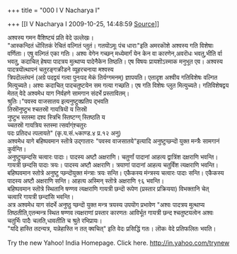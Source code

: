 +++
title = "000 I V Nacharya I"

+++
[[I V Nacharya I	2009-10-25, 14:48:59 [Source](https://groups.google.com/g/bvparishat/c/3fPwH72BeC0)]]



अश्वस्य गमन वैशिष्ट्यं प्रति वेदे उल्लेखः।  
"आस्कन्दितं धॊरितकं रेचितं वल्गितं प्लुतं। गतयॊऽमूः पंच धाराः"इति अमरकॊशे अश्वस्य गति विशेषाः वर्णिताः। एषु वल्गितं एका गतिः। अश्वः वेगेन गच्छन् मध्येमार्गं येन केन वा कारणेन,अवरॊधः भवतु,भीति र्वा भवतु, कदाचित् हेषया पादत्रय मुत्थाप्य पादेनैकेन तिष्ठति। एष विषयः प्रायशॊऽस्माक मनुभूत एव। अश्वस्य पादत्रयॊत्थापनं चतुरङ्गक्रीडने व्यूहरचनाया मश्वस्य  
त्रिपदॊल्लंघनं (अग्रे पदद्वयं गत्वा पुनःपद मेकं तिर्यग्गमनम्) ज्ञापयति। एतादृश अश्वीय गतिविशेषः वल्गित मित्युच्यते। अश्वः कदाचित् पादचतुष्टयेन सम गत्या गच्छति। एष गति विशेषः प्लुत मित्युच्यते। गतिविशेषद्वय मेतत् वेदे अश्वमेध याग निर्वहणे सामगान संदर्भे प्रस्तावितम्।  
श्रुतिः।"पवस्व वाजसातय इत्यनुष्टुक्प्रतिप द्भवति  
तिस्रॊनुष्टुभ श्चतस्रॊ गायत्रियॊ य त्तिस्रॊ  
नुष्टुभ स्तस्मा दश्व स्त्रिभि स्तिष्टग्ग् स्तिष्ठति य  
च्चतस्रॊ गायत्रिय स्तस्मा त्सर्वाग्ंश्चतुरः  
पदः प्रतिदध त्पलायते" (कृ.य.सं.५काण्ड.४ प्र.१२ अनु)  
अश्वमेध यागे बहिष्पवमान स्तॊत्रे उद्गातारः "पवस्व वाजसातये"इत्यादि अनुष्टुप्छन्दॊ युक्त मन्त्रैः सामगानं कुर्वन्ति।  
अनुष्टुप्छन्दसि चत्वारः पादाः। पादस्य अष्टौ अक्षराणि। चतुर्णां पादानां आहत्य द्वात्रिंश दक्षराणि भवन्ति।  
गायत्री छन्दसि पादाः त्रयः। पादस्य अष्टौ अक्षराणि। त्रयाणां पादानां आहत्य चतुर्विंश त्यक्षराणि भवन्ति।  
बहिष्पवमान स्तोत्रे अनुष्टु प्छन्दॊयुक्त मंन्त्राः त्रयः सन्ति। एकैकस्य मंन्त्रस्य चत्वारः पादाः सन्ति। एकैकस्य पादस्य अष्टौ अक्षराणि सन्ति। आहत्य अस्मिन् स्तॊत्रे अक्षराणि ९६ भवन्ति।  
बहिष्पवमान स्तॊत्रे स्थितानि षण्णव त्यक्षराणि गायत्री छन्दॊ रूपेण (प्रस्तार प्रक्रियया) विभक्तानि चेत्  
चत्वारि गायत्री छन्दांसि भवन्ति।  
अत्र अश्वमेध याग संदर्भे अनुष्ठु प्छन्दॊ युक्त मन्त्र त्रयस्य उपयॊग प्रभावेण "अश्वः पादत्रय मुत्थाप्य तिष्ठतीति,एतन्मन्त्र स्थित षण्णव त्यक्षराणां प्रस्तार कारणतः आविर्भूत गायत्री छन्द श्चतुष्टयत्वेन अश्वः  
चतुर्भिः पादैः चलति,धावतीति च श्रुते रभिप्रायः।  
"यदि हास्ति तदन्यत्र, यन्नेहास्ति न तत् क्वचित्" इति वेदः प्रसिद्धिं गतः। लॊकः वेदे प्रतिफलितः भवति।

  
Try the new Yahoo! India Homepage. Click here. <http://in.yahoo.com/trynew>  


